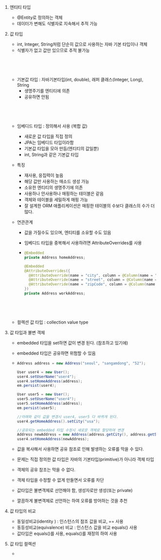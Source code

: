 1. 엔티티 타입
   - @Entity로 정의하는 객체
   - 데이터가 변해도 식별자로 지속해서 추적 가능



2. 값 타입

   - int, Integer, String처럼 단순히 값으로 사용하는 자바 기본 타입이나 객체
   - 식별자가 없고 값만 있으므로 추적 불가능

   ​

   ​

   - 기본값 타입 : 자바기본타입(int, double), 래퍼 클래스(Integer, Long), String
     - 생명주기를 엔티티에 의존
     - 공유하면 안됨

   ​

   ​

   - 임베디드 타입 : 정의해서 사용 (복합 값)

     - 새로운 값 타입을 직접 정의
     - JPA는 임베디드 타입이라함
     - 기본값 타입을 모아 만듬(엔티티의 값일뿐)
     - int, String과 같은 기본값 타입

   - 특징

     - 재사용, 응집력이 높음
     - 해당 값만 사용하는 매소드 생성 가능
     - 소유한 엔티티의 생명주기에 의존
     - 사용하나 안사용하나 매핑하는 테이블은 같음
     - 객체와 테이블을 세밀하게 매핑 가능
     - 잘 설계한 ORM 애플리케이션은 매핑한 테이블의 수보다 클래스의 수가 더 많다.

   - 연관관계

     - 값을 가질수도 있으며, 엔티티를 소유할 수도 있음

     - 임베디드 타입을 중복해서 사용하려면 AttributeOverrides를 사용

     - ```java
       @Embedded
       private Address homeAddress;

       @Embedded
       @AttributeOverrides({
         @AttributeOverride(name = "city", column = @Column(name = "work_city")),
         @AttributeOverride(name = "street", column = @Column(name = "work_street")),
         @AttributeOverride(name = "zipCode", column = @Column(name = "work_zipCode"))
       })
       private Address workAddress;
       ```

       ​

   ​

   - 컬렉션 값 타입 :  collection value type





3. 값 타입과 불변 객체

   - embedded 타입을 set하면 값이 변경 된다. (참조하고 있기에)

   - embedded 타입은 공유하면 위험할 수 있음

   - ```java
     Address address = new Address("seoul", "sangamdong", "52");

     User user4 = new User();
     user4.setUserName("user4");
     user4.setHomeAddress(address);
     em.persist(user4);

     User user5 = new User();
     user5.setUserName("user4");
     user5.setHomeAddress(address);
     em.persist(user5);

     //아래와 같이 값을 변경시 user4, user5 다 바뀌게 된다.
     user4.getHomeAddress().setCity("usa");

     //공유되는 embedded 타입 수정시 새로운 객체로 할당하여 변경
     Address newAddress = new Address(address.getCity(), address.getStreet(), address.getZipCode());
     user4.setHomeAddress(newAddress);
     ```

   - 값을 복사해서 사용하면 공유 참조로 인해 발생하는 오류를 막을 수 있다.

   - 문제는 직접 정의한 값 타입은 자바의 기본타입(primitive)가 아니라 객체 타입

   - 객체의 공유 참조는 막을 수 없다.

   - 객체 타입을 수정할 수 없게 만들면서 오류를 차단

   - 값타입은 불변객체로 선언해야 함, 생성자로만 생성(또는 private)

   - 깔끔하게 불변객체로 선언하는 하여 오류를 방어하는 것을 추천





4. 값 타입의 비교
   - 동일성비교(identity ) : 인스턴스의 참조 값을 비교, == 사용	
   - 동등성비교(equivalence) 비교 : 인스턴스 값을 비교 equals() 사용
   - 값타입은 equals()를 사용, equals()를 재정의 하여 사용





5. 값 타입 컬렉션
   - ​